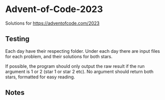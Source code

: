 # Advent-of-Code-2023
Solutions for https://adventofcode.com/2023

## Testing
Each day have their respecting folder.
Under each day there are input files for each problem,
and their solutions for both stars.

If possible, the program should only output the raw result
if the run argument is 1 or 2 (star 1 or star 2 etc).
No argument should return both stars, formatted for easy reading.

## Notes

